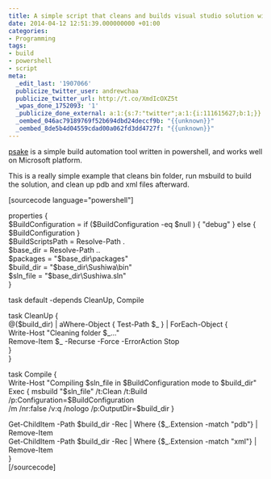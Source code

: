 ```yaml
---
title: A simple script that cleans and builds visual studio solution with psake
date: 2014-04-12 12:51:39.000000000 +01:00
categories:
- Programming
tags:
- build
- powershell
- script
meta:
  _edit_last: '1907066'
  publicize_twitter_user: andrewchaa
  publicize_twitter_url: http://t.co/XmdIcOXZ5t
  _wpas_done_1752093: '1'
  _publicize_done_external: a:1:{s:7:"twitter";a:1:{i:111615627;b:1;}}
  _oembed_046ac79189769f52b694dbd24deccf9b: "{{unknown}}"
  _oembed_8de5b4d04559cdad00a062fd3dd4727f: "{{unknown}}"
---
```

<p><a href="https://github.com/psake/psake">psake</a> is a simple build automation tool written in powershell, and works well on Microsoft platform.</p>
<p>This is a really simple example that cleans bin folder, run msbuild to build the solution, and clean up pdb and xml files afterward.</p>
<p>[sourcecode language="powershell"]</p>
<p>properties {<br />
    $BuildConfiguration = if ($BuildConfiguration -eq $null ) { &quot;debug&quot; } else {<br />
        $BuildConfiguration }<br />
    $BuildScriptsPath = Resolve-Path .<br />
    $base_dir = Resolve-Path ..<br />
    $packages = &quot;$base_dir\packages&quot;<br />
    $build_dir = &quot;$base_dir\Sushiwa\bin&quot;<br />
    $sln_file = &quot;$base_dir\Sushiwa.sln&quot;<br />
}</p>
<p>task default -depends CleanUp, Compile</p>
<p>task CleanUp {<br />
    @($build_dir) | aWhere-Object { Test-Path $_ } | ForEach-Object {<br />
    Write-Host &quot;Cleaning folder $_...&quot;<br />
    Remove-Item $_ -Recurse -Force -ErrorAction Stop<br />
    }<br />
}</p>
<p>task Compile {<br />
    Write-Host &quot;Compiling $sln_file in $BuildConfiguration mode to $build_dir&quot;<br />
    Exec { msbuild &quot;$sln_file&quot; /t:Clean /t:Build /p:Configuration=$BuildConfiguration<br />
        /m /nr:false /v:q /nologo /p:OutputDir=$build_dir }</p>
<p>    Get-ChildItem -Path $build_dir -Rec | Where {$_.Extension -match &quot;pdb&quot;} | Remove-Item<br />
    Get-ChildItem -Path $build_dir -Rec | Where {$_.Extension -match &quot;xml&quot;} | Remove-Item<br />
}<br />
[/sourcecode]</p>
